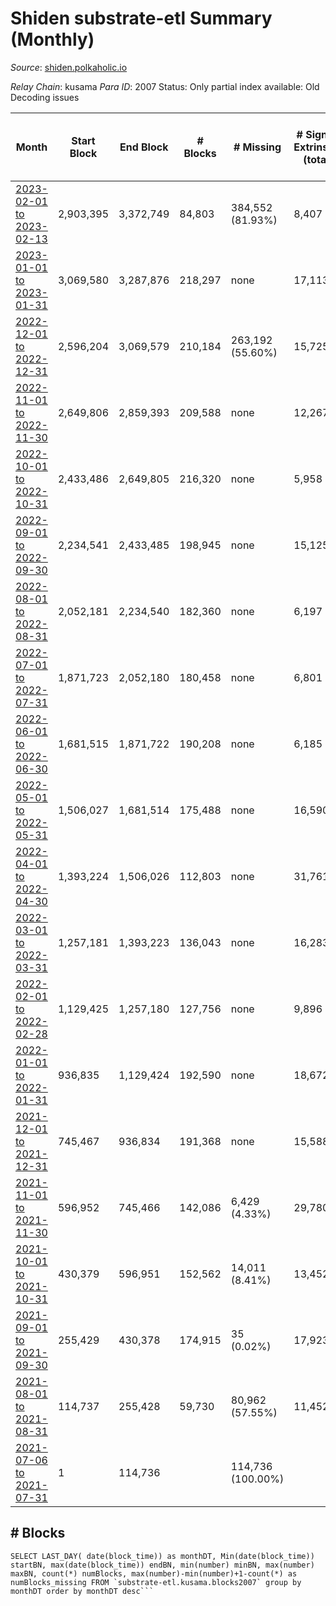 # Shiden substrate-etl Summary (Monthly)

_Source_: [shiden.polkaholic.io](https://shiden.polkaholic.io)

*Relay Chain*: kusama
*Para ID*: 2007
Status: Only partial index available: Old Decoding issues


| Month | Start Block | End Block | # Blocks | # Missing | # Signed Extrinsics (total) | # Active Accounts (avg) | # Addresses with Balances (max) | Issues |
| ----- | ----------- | --------- | -------- | --------- | --------------------------- | ----------------------- | ------------------------------- | ------ |
| [2023-02-01 to 2023-02-13](/substrate-etl/kusama/2007-shiden/2023-02-13.md) | 2,903,395 | 3,372,749 | 84,803 | 384,552 (81.93%) | 8,407 | 169 | 637,756 | - | 
| [2023-01-01 to 2023-01-31](/substrate-etl/kusama/2007-shiden/2023-01-31.md) | 3,069,580 | 3,287,876 | 218,297 | none  | 17,113 | 140 | 637,257 | - | 
| [2022-12-01 to 2022-12-31](/substrate-etl/kusama/2007-shiden/2022-12-31.md) | 2,596,204 | 3,069,579 | 210,184 | 263,192 (55.60%) | 15,725 | 119 | 636,067 | - | 
| [2022-11-01 to 2022-11-30](/substrate-etl/kusama/2007-shiden/2022-11-30.md) | 2,649,806 | 2,859,393 | 209,588 | none  | 12,267 | 115 | 635,192 | - | 
| [2022-10-01 to 2022-10-31](/substrate-etl/kusama/2007-shiden/2022-10-31.md) | 2,433,486 | 2,649,805 | 216,320 | none  | 5,958 | 87 | 633,901 | - | 
| [2022-09-01 to 2022-09-30](/substrate-etl/kusama/2007-shiden/2022-09-30.md) | 2,234,541 | 2,433,485 | 198,945 | none  | 15,125 | 102 | 633,257 | - | 
| [2022-08-01 to 2022-08-31](/substrate-etl/kusama/2007-shiden/2022-08-31.md) | 2,052,181 | 2,234,540 | 182,360 | none  | 6,197 | 99 | 632,709 | - | 
| [2022-07-01 to 2022-07-31](/substrate-etl/kusama/2007-shiden/2022-07-31.md) | 1,871,723 | 2,052,180 | 180,458 | none  | 6,801 | 102 | 556,293 | - | 
| [2022-06-01 to 2022-06-30](/substrate-etl/kusama/2007-shiden/2022-06-30.md) | 1,681,515 | 1,871,722 | 190,208 | none  | 6,185 | 108 | 554,344 | - | 
| [2022-05-01 to 2022-05-31](/substrate-etl/kusama/2007-shiden/2022-05-31.md) | 1,506,027 | 1,681,514 | 175,488 | none  | 16,590 | 259 | 549,658 | - | 
| [2022-04-01 to 2022-04-30](/substrate-etl/kusama/2007-shiden/2022-04-30.md) | 1,393,224 | 1,506,026 | 112,803 | none  | 31,761 | 426 | 537,814 | - | 
| [2022-03-01 to 2022-03-31](/substrate-etl/kusama/2007-shiden/2022-03-31.md) | 1,257,181 | 1,393,223 | 136,043 | none  | 16,283 | 157 | 120,763 | - | 
| [2022-02-01 to 2022-02-28](/substrate-etl/kusama/2007-shiden/2022-02-28.md) | 1,129,425 | 1,257,180 | 127,756 | none  | 9,896 | 141 | 43,459 | - | 
| [2022-01-01 to 2022-01-31](/substrate-etl/kusama/2007-shiden/2022-01-31.md) | 936,835 | 1,129,424 | 192,590 | none  | 18,672 | 245 | 41,991 | - | 
| [2021-12-01 to 2021-12-31](/substrate-etl/kusama/2007-shiden/2021-12-31.md) | 745,467 | 936,834 | 191,368 | none  | 15,588 | 186 | 33,830 | - | 
| [2021-11-01 to 2021-11-30](/substrate-etl/kusama/2007-shiden/2021-11-30.md) | 596,952 | 745,466 | 142,086 | 6,429 (4.33%) | 29,780 | 737 | 31,176 | - | 
| [2021-10-01 to 2021-10-31](/substrate-etl/kusama/2007-shiden/2021-10-31.md) | 430,379 | 596,951 | 152,562 | 14,011 (8.41%) | 13,452 | 182 | 26,217 | - | 
| [2021-09-01 to 2021-09-30](/substrate-etl/kusama/2007-shiden/2021-09-30.md) | 255,429 | 430,378 | 174,915 | 35 (0.02%) | 17,923 | 258 | 21,211 | - | 
| [2021-08-01 to 2021-08-31](/substrate-etl/kusama/2007-shiden/2021-08-31.md) | 114,737 | 255,428 | 59,730 | 80,962 (57.55%) | 11,452 | 202 | 15,856 | - | 
| [2021-07-06 to 2021-07-31](/substrate-etl/kusama/2007-shiden/2021-07-31.md) | 1 | 114,736 |  | 114,736 (100.00%) |  |  | 12,144 | - | 

## # Blocks
```
SELECT LAST_DAY( date(block_time)) as monthDT, Min(date(block_time)) startBN, max(date(block_time)) endBN, min(number) minBN, max(number) maxBN, count(*) numBlocks, max(number)-min(number)+1-count(*) as numBlocks_missing FROM `substrate-etl.kusama.blocks2007` group by monthDT order by monthDT desc```

